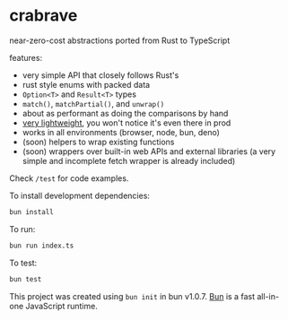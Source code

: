 # crabrave

near-zero-cost abstractions ported from Rust to TypeScript

features:

- very simple API that closely follows Rust's
- rust style enums with packed data
- `Option<T>` and `Result<T>` types
- `match()`, `matchPartial()`, and `unwrap()`
- about as performant as doing the comparisons by hand
- [very lightweight](https://pkg-size.dev/@oofdere%2Fcrabrave), you won't notice it's even there in prod
- works in all environments (browser, node, bun, deno)
- (soon) helpers to wrap existing functions
- (soon) wrappers over built-in web APIs and external libraries (a very simple and incomplete fetch wrapper is already included)

Check `/test` for code examples.

To install development dependencies:

```bash
bun install
```

To run:

```bash
bun run index.ts
```

To test:

```bash
bun test
```

This project was created using `bun init` in bun v1.0.7. [Bun](https://bun.sh) is a fast all-in-one JavaScript runtime.
